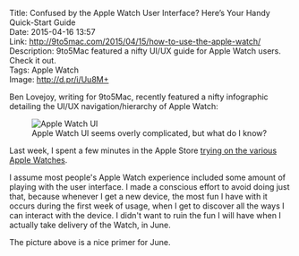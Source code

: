 Title: Confused by the Apple Watch User Interface? Here’s Your Handy Quick-Start Guide  
Date: 2015-04-16 13:57  
Link: http://9to5mac.com/2015/04/15/how-to-use-the-apple-watch/  
Description: 9to5Mac featured a nifty UI/UX guide for Apple Watch users. Check it out.  
Tags: Apple Watch  
Image: http://d.pr/i/Uu8M+  

Ben Lovejoy, writing for 9to5Mac, recently featured a nifty infographic detailing the UI/UX navigation/hierarchy of Apple Watch:

<figure>
	<img class="screenshot" src="http://d.pr/i/Uu8M+" alt="Apple Watch UI" title="Apple Watch UI">
	<figcaption>Apple Watch UI seems overly complicated, but what do I know?</figcaption>
</figure>

Last week, I spent a few minutes in the Apple Store [trying on the various Apple Watches][theoveranalyzed]. 

I assume most people's Apple Watch experience included some amount of playing with the user interface. I made a conscious effort to avoid doing just that, because whenever I get a new device, the most fun I have with it occurs during the first week of usage, when I get to discover all the ways I can interact with the device. I didn't want to ruin the fun I will have when I actually take delivery of the Watch, in June.

The picture above is a nice primer for June.

[theoveranalyzed]: /2015/4/10/my-apple-watch-try-on-session-and-that-keyboard "My first experiences with the Apple Watch"
